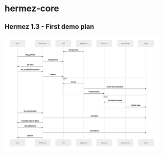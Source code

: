 # hermez-core

## Hermez 1.3 - First demo plan

<img src="./docs/first-demo.drawio.svg" width="800"> 